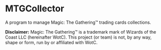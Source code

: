 # MTGCollector
A program to manage Magic: The Gathering™ trading cards collections.

**Disclaimer:** Magic: The Gathering™ is a trademark mark of Wizards of the Coast LLC (hereinafter WotC). This project (or team) is not, by any way, shape or form, run by or affiliated with WotC.
